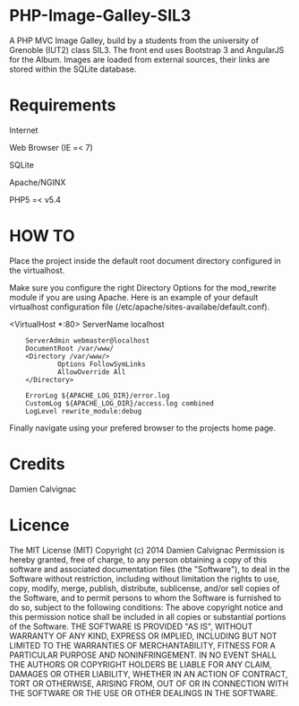 PHP-Image-Galley-SIL3
=====================

A PHP MVC Image Galley, build by a students from the university of Grenoble (IUT2) class SIL3.
The front end uses Bootstrap 3 and AngularJS for the Album.
Images are loaded from external sources, their links are stored within the SQLite database.


Requirements
============
Internet

Web Browser (IE =< 7)

SQLite

Apache/NGINX

PHP5 =< v5.4

HOW TO
======
Place the project inside the default root document directory configured in the virtualhost.

Make sure you configure the right Directory Options for the mod_rewrite module if you are using Apache. Here is an example of your default virtualhost configuration file (/etc/apache/sites-availabe/default.conf).

<VirtualHost *:80>
        ServerName localhost

        ServerAdmin webmaster@localhost
        DocumentRoot /var/www/
        <Directory /var/www/>
                Options FollowSymLinks
                AllowOverride All
        </Directory>

        ErrorLog ${APACHE_LOG_DIR}/error.log
        CustomLog ${APACHE_LOG_DIR}/access.log combined
        LogLevel rewrite_module:debug
</VirtualHost>

Finally navigate using your prefered browser to the projects home page.

Credits
=======
Damien Calvignac

Licence
=======
The MIT License (MIT)
Copyright (c) 2014 Damien Calvignac
Permission is hereby granted, free of charge, to any person obtaining a copy
of this software and associated documentation files (the "Software"), to deal
in the Software without restriction, including without limitation the rights
to use, copy, modify, merge, publish, distribute, sublicense, and/or sell
copies of the Software, and to permit persons to whom the Software is
furnished to do so, subject to the following conditions:
The above copyright notice and this permission notice shall be included in all
copies or substantial portions of the Software.
THE SOFTWARE IS PROVIDED "AS IS", WITHOUT WARRANTY OF ANY KIND, EXPRESS OR
IMPLIED, INCLUDING BUT NOT LIMITED TO THE WARRANTIES OF MERCHANTABILITY,
FITNESS FOR A PARTICULAR PURPOSE AND NONINFRINGEMENT. IN NO EVENT SHALL THE
AUTHORS OR COPYRIGHT HOLDERS BE LIABLE FOR ANY CLAIM, DAMAGES OR OTHER
LIABILITY, WHETHER IN AN ACTION OF CONTRACT, TORT OR OTHERWISE, ARISING FROM,
OUT OF OR IN CONNECTION WITH THE SOFTWARE OR THE USE OR OTHER DEALINGS IN THE
SOFTWARE.